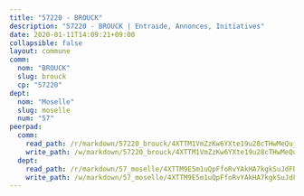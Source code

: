 ```yaml
---
title: "57220 - BROUCK"
description: "57220 - BROUCK | Entraide, Annonces, Initiatives"
date: 2020-01-11T14:09:21+09:00
collapsible: false
layout: commune
comm:
  nom: "BROUCK"
  slug: brouck
  cp: "57220"
dept:
  nom: "Moselle"
  slug: moselle
  num: "57"
peerpad:
  comm:
    read_path: /r/markdown/57220_brouck/4XTTM1VmZzKw6YXte19u28cTHwMeQujGmrRt1BqCz3zUFxEdg
    write_path: /w/markdown/57220_brouck/4XTTM1VmZzKw6YXte19u28cTHwMeQujGmrRt1BqCz3zUFxEdg-K3TgUhXcQrgPYLMnjYoZkfquUhzA3f3Zf9EwLyu8fkb9DJwrQiYNQYG8BJNL3KEFZdYrVPHaj1gUEemddKj1B8qu85RVFpLyNrw8Ep3xYzXPd4o23NJR9Bbd6dJEJNHMD2trSrtr
  dept:
    read_path: /r/markdown/57_moselle/4XTTM9E5m1uQpFfoRvYAkHA7kgkSuJdFBSCmoLnZ6YvxmqAKj
    write_path: /w/markdown/57_moselle/4XTTM9E5m1uQpFfoRvYAkHA7kgkSuJdFBSCmoLnZ6YvxmqAKj-K3TgTxpsRhjGfb3pJqDaX4rYTLkyLoK3BLA4awBfhTSCoyNhResrhhmfsEF8aKnccedt5XoBzWeRYfKxQxNKv71ETcpGharLRE7rdgTKY3uSaW3Du2dz8v23YEY268mfYmweTFnR
---
```


